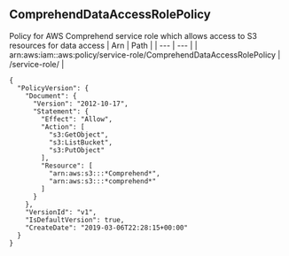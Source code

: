 
## ComprehendDataAccessRolePolicy
Policy for AWS Comprehend service role which allows access to S3 resources for data access
| Arn | Path |
| --- | --- |
| arn:aws:iam::aws:policy/service-role/ComprehendDataAccessRolePolicy | /service-role/ |
```
{
  "PolicyVersion": {
    "Document": {
      "Version": "2012-10-17",
      "Statement": {
        "Effect": "Allow",
        "Action": [
          "s3:GetObject",
          "s3:ListBucket",
          "s3:PutObject"
        ],
        "Resource": [
          "arn:aws:s3:::*Comprehend*",
          "arn:aws:s3:::*comprehend*"
        ]
      }
    },
    "VersionId": "v1",
    "IsDefaultVersion": true,
    "CreateDate": "2019-03-06T22:28:15+00:00"
  }
}
```
